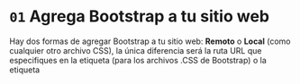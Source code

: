 # `01` Agrega Bootstrap a tu sitio web

Hay dos formas de agregar Bootstrap a tu sitio web: **Remoto** o **Local** (como cualquier otro archivo CSS), la única diferencia será la ruta URL que especifiques en la etiqueta <link> (para los archivos .CSS de Bootstrap) o la etiqueta <script> (para los archivos .JS de Bootstrap).

+ Así es como se realiza una importación **remota** de Bootstrap CSS:

```html
<link href="https://cdn.jsdelivr.net/npm/bootstrap@5.0.2/dist/css/bootstrap.min.css" rel="stylesheet" integrity="sha384-EVSTQN3/azprG1Anm3QDgpJLIm9Nao0Yz1ztcQTwFspd3yD65VohhpuuCOmLASjC" crossorigin="anonymous">
```

### :mag_right: Importante:

 No te preocupes por las propiedades como `integrity` y `crossdomain`, son necesarias por razones de seguridad.

Así es como agrega bootstrap desde un archivo **local** (que está en su lugar de trabajo):

```html
<link href="camino/hacia/tu/archivo" rel="stylesheet">
```

### :mag_right: Importante

Es buena idea asegurarse de que tu archivo exista en esa URL, puedes probarlo abriendo una nueva pestaña del navegador y pegando la ruta en la URL del navegador (verás el contenido del archivo en tu pantalla).



Bootstrap se compone de 2 archivos: la hoja de estilo CSS y el código fuente Javascript.

La hoja de estilos CSS de Bootstrap se pega en la etiqueta <head> antes que cualquier otra hoja de estilos CSS.

Las etiquetas <link> del código fuente de Javascript se pegan justo antes de la etiqueta de cierre </body>.


### Para más información:

https://getbootstrap.com/docs/5.0/getting-started/introduction/


## 📝 Instrucciones:

1. Agrega estos enlaces a tu archivo para importar Bootstrap con éxito:

+ Hoja de estilos CSS Bootstrap:

```html
<link href="https://cdn.jsdelivr.net/npm/bootstrap@5.0.2/dist/css/bootstrap.min.css" rel="stylesheet" integrity="sha384-EVSTQN3/azprG1Anm3QDgpJLIm9Nao0Yz1ztcQTwFspd3yD65VohhpuuCOmLASjC" crossorigin="anonymous">
```

+ Código fuente Javascript:

```html
<script src="https://cdn.jsdelivr.net/npm/@popperjs/core@2.9.2/dist/umd/popper.min.js" integrity="sha384-IQsoLXl5PILFhosVNubq5LC7Qb9DXgDA9i+tQ8Zj3iwWAwPtgFTxbJ8NT4GN1R8p" crossorigin="anonymous"></script>
<script src="https://cdn.jsdelivr.net/npm/bootstrap@5.0.2/dist/js/bootstrap.min.js" integrity="sha384-cVKIPhGWiC2Al4u+LWgxfKTRIcfu0JTxR+EQDz/bgldoEyl4H0zUF0QKbrJ0EcQF" crossorigin="anonymous"></script>
```

### :bulb: Pista:

El anchor (enlace) debe ser un botón rojo si todo salió bien.

